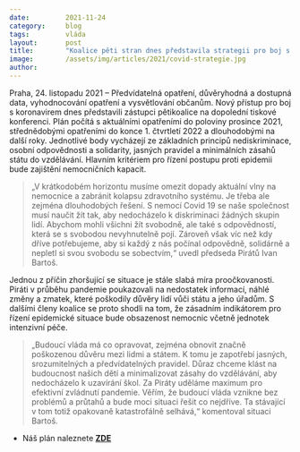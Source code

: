 ```yaml
---
date:         2021-11-24
category:     blog
tags:         vláda
layout:       post
title:        "Koalice pěti stran dnes představila strategii pro boj s covidem"
image:        /assets/img/articles/2021/covid-strategie.jpg
author:       
---
```


 
Praha, 24. listopadu 2021 – Předvídatelná opatření, důvěryhodná a dostupná data, vyhodnocování opatření a vysvětlování občanům. Nový přístup pro boj s koronavirem dnes představili zástupci pětikoalice na dopolední tiskové konferenci. Plán počítá s aktuálními opatřeními do poloviny prosince 2021, střednědobými opatřeními do konce 1. čtvrtletí 2022 a dlouhodobými na další roky. Jednotlivé body vycházejí ze základních principů nediskriminace, osobní odpovědnosti a solidarity, jasných pravidel a minimálních zásahů státu do vzdělávání. Hlavním kritériem pro řízení postupu proti epidemii bude zajištění nemocničních kapacit.

> „V krátkodobém horizontu musíme omezit dopady aktuální vlny na nemocnice a zabránit kolapsu zdravotního systému. Je třeba ale zejména dlouhodobých řešení. S nemocí Covid 19 se naše společnost musí naučit žít tak, aby nedocházelo k diskriminaci žádných skupin lidí. Abychom mohli všichni žít svobodně, ale také s odpovědností, která se s svobodou nevyhnutelně pojí. Zároveň však víc než kdy dříve potřebujeme, aby si každý z nás počínal odpovědně, solidárně a nepletl si svou svobodu se sobectvím,“ uvedl předseda Pirátů Ivan Bartoš. 
 
Jednou z příčin zhoršující se situace je stále slabá míra proočkovanosti. Piráti v průběhu pandemie poukazovali na nedostatek informací, náhlé změny a zmatek, které poškodily důvěry lidí vůči státu a jeho úřadům. S dalšími členy koalice se proto shodli na tom, že zásadním indikátorem pro řízení epidemické situace bude obsazenost nemocnic včetně jednotek intenzivní péče.

> „Budoucí vláda má co opravovat, zejména obnovit značně poškozenou důvěru mezi lidmi a státem. K tomu je zapotřebí jasných, srozumitelných a předvídatelných pravidel. Důraz chceme klást na budoucnost našich dětí a minimalizovat zásahy do vzdělávání, aby nedocházelo k uzavírání škol. Za Piráty uděláme maximum pro efektivní zvládnutí pandemie. Věřím, že budoucí vláda vznikne bez problémů a průtahů a bude moci situaci řešit co nejdříve. Ta stávající v tom totiž opakovaně katastrofálně selhává,“ komentoval situaci Bartoš.
 
* Náš plán naleznete **[ZDE](https://www.pirati.cz/assets/pdf/Covid-plan.pdf)**
 
 
 

